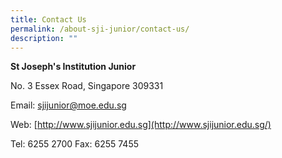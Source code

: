 ```yaml
---
title: Contact Us
permalink: /about-sji-junior/contact-us/
description: ""
---
```

**St Joseph's Institution Junior**

No. 3 Essex Road, Singapore 309331

Email: [sjijunior@moe.edu.sg](mailto:sjijunior@moe.edu.sg)

Web: [http://www.sjijunior.edu.sg](http://www.sjijunior.edu.sg/)

Tel: 6255 2700 Fax: 6255 7455

